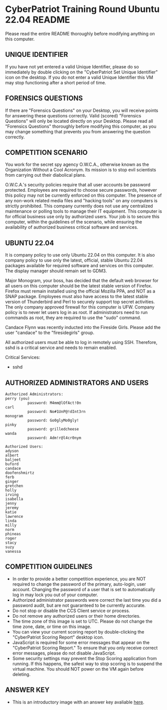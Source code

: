 # CyberPatriot Training Round Ubuntu 22.04 README

Please read the entire README thoroughly before modifying anything on this computer.

## UNIQUE IDENTIFIER
If you have not yet entered a valid Unique Identifier, please do so immediately by double clicking on the "CyberPatriot Set Unique Identifier" icon on the desktop. If you do not enter a valid Unique Identifier this VM may stop functioning after a short period of time.

## FORENSICS QUESTIONS
If there are "Forensics Questions" on your Desktop, you will receive points for answering these questions correctly. Valid (scored) "Forensics Questions" will only be located directly on your Desktop. Please read all "Forensics Questions" thoroughly before modifying this computer, as you may change something that prevents you from answering the question correctly.

## COMPETITION SCENARIO
You work for the secret spy agency O.W.C.A., otherwise known as the Organization Without a Cool Acronym. Its mission is to stop evil scientists from carrying out their diabolical plans.

O.W.C.A.'s security policies require that all user accounts be password protected. Employees are required to choose secure passwords, however this policy may not be currently enforced on this computer. The presence of any non-work related media files and "hacking tools" on any computers is strictly prohibited. This company currently does not use any centralized maintenance or polling tools to manage their IT equipment. This computer is for official business use only by authorized users. Your job is to secure this computer, within the guidelines of the scenario, while ensuring the availability of authorized business critical software and services.

## UBUNTU 22.04
It is company policy to use only Ubuntu 22.04 on this computer. It is also company policy to use only the latest, official, stable Ubuntu 22.04 packages available for required software and services on this computer. The display manager should remain set to GDM3.

Major Monogram, your boss, has decided that the default web browser for all users on this computer should be the latest stable version of Firefox. Firefox must remain installed using the official Mozilla PPA, and NOT as a SNAP package. Employees must also have access to the latest stable version of Thunderbird and Perl to securely support top secret activities. The only company approved firewall for this computer is UFW. Company policy is to never let users log in as root. If administrators need to run commands as root, they are required to use the "sudo" command.

Candace Flynn was recently inducted into the Fireside Girls. Please add the user "candace" to the "firesidegirls" group.

All authorized users must be able to log in remotely using SSH. Therefore, sshd is a critical service and needs to remain enabled.

Critical Services:
 * sshd

## AUTHORIZED ADMINISTRATORS AND USERS
```
Authorized Administrators:
perry (you)
          password: M4mm@lOfAct!0n
carl
          password: No#1UnP@!dInt3rn
monogram
          password: Go0glyMo0gly!
pinky
          password: grilledcheese
wanda
          password: Adm!r@l4cr0nym

Authorized Users:
adyson
albert
baljeet
buford
candace
doofenshmirtz
ferb
ginger
gretchen
holly
irving
isabella
jenny
jeremy
katie
lawrence
linda
milly
norm
phineas
roger
stacy
suzy
vanessa
```

## COMPETITION GUIDELINES
 * In order to provide a better competition experience, you are NOT required to change the password of the primary, auto-login, user account. Changing the password of a user that is set to automatically log in may lock you out of your computer.
 * Authorized administrator passwords were correct the last time you did a password audit, but are not guaranteed to be currently accurate.
 * Do not stop or disable the CCS Client service or process.
 * Do not remove any authorized users or their home directories.
 * The time zone of this image is set to UTC. Please do not change the time zone, date, or time on this image.
 * You can view your current scoring report by double-clicking the "CyberPatriot Scoring Report" desktop icon.
 * JavaScript is required for some error messages that appear on the "CyberPatriot Scoring Report." To ensure that you only receive correct error messages, please do not disable JavaScript.
 * Some security settings may prevent the Stop Scoring application from running. If this happens, the safest way to stop scoring is to suspend the virtual machine. You should NOT power on the VM again before deleting.

## ANSWER KEY
 * This is an introductory image with an answer key avaliable [here](https://cpxvi.s3.amazonaws.com/cpxvi_tr/CPXVI_Ubuntu22_Training_Answer_Key.pdf).